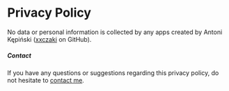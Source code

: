 # Privacy Policy

No data or personal information is collected by any apps created by Antoni Kępiński ([xxczaki](https://github.com/xxczaki) on GitHub).

##### Contact

If you have any questions or suggestions regarding this privacy policy, do not hesitate to [contact me](mailto:spam+github-privacy@xxczaki.com?Subject=Privacy).
